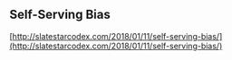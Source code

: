 ## Self-Serving Bias
  
  [http://slatestarcodex.com/2018/01/11/self-serving-bias/](http://slatestarcodex.com/2018/01/11/self-serving-bias/)